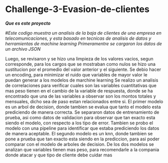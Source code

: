 # Challenge-3-Evasion-de-clientes
***Que es este proyecto***





#*Este codigo muestra un analisis de la baja de clientes de una empresa en telecomunicaciones, y esta basado en tecnicas de analisis de datos y herramientas de machine learning
Primeramentre se cargaron los datos de un archivo JSON*



Luego, se revisaron y se hizo una limpieza de los valores vacios, segun corresponde, para los cargos que se mostraban como nulos se hizo una sustitucion por el promedio del valor anterior y el siguiente.
Se debio hacer un encoding, para minimizar el ruido que variables de mayor valor le puedan generar a los modelos de marchine learning
Se realizo un analisis de correlaciones para verificar cuales son las variables cuantitativas que mas peso tienen en el cambio de la variable de respuesta, donde se ha encontrado que una de las variables a observar son los montos totales y mensuales, dicho sea de paso estan relacionados entre si.
El primer modelo es un arbol de decision, donde tambien se evalua que tanto el modelo esta prediciendo de manera correcta. Se separaron datos de entrenamiento de prueba, asi como datos de validacion para observar que tan exacto esta siendo el modelo, con respecto a los tipo de error. Tambien se probo el modelo con una pipeline para identificar que estaba prediciendo los datos de manera aceptable.
El segundo modelo es un knn, donde tambien se pone a prueba que tan exacto esta siendo en la prediccion, para asi poder comparar con el modelo de arboles de decision.
De los dos modelos se analizan que variables tienen mas peso, para recomendarle a la compania donde atacar y que tipo de cliente debe cuidar mas
